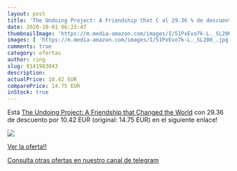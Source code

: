 ```yaml
---
layout: post
title: 'The Undoing Project: A Friendship that C al 29.36 % de descuento'
date: 2020-10-01 06:23:47
thumbnailImage: 'https://m.media-amazon.com/images/I/51PxEvo7k-L._SL200_.jpg'
images: [ 'https://m.media-amazon.com/images/I/51PxEvo7k-L._SL200_.jpg' ]
comments: true
category: ofertas
author: ring
slug: 0141983043
description:
actualPrice: 10.42 EUR
comparePrice: 14.75 EUR
inStock: true
---
```


Está [The Undoing Project: A Friendship that Changed the World](https://www.amazon.es/dp/0141983043/?tag=redken-21) con 29.36 de descuento por 10.42 EUR (original: 14.75 EUR) en el siguiente enlace!

[![](https://m.media-amazon.com/images/I/51PxEvo7k-L._SL200_.jpg)](https://www.amazon.es/dp/0141983043/?tag=redken-21)

[Ver la oferta!!](https://www.amazon.es/dp/0141983043/?tag=redken-21)

[Consulta otras ofertas en nuestro canal de telegram](https://t.me/s/ofertas25)
